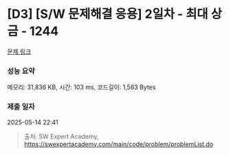 # [D3] [S/W 문제해결 응용] 2일차 - 최대 상금 - 1244 

[문제 링크](https://swexpertacademy.com/main/code/problem/problemDetail.do?contestProbId=AV15Khn6AN0CFAYD) 

### 성능 요약

메모리: 31,836 KB, 시간: 103 ms, 코드길이: 1,563 Bytes

### 제출 일자

2025-05-14 22:41



> 출처: SW Expert Academy, https://swexpertacademy.com/main/code/problem/problemList.do